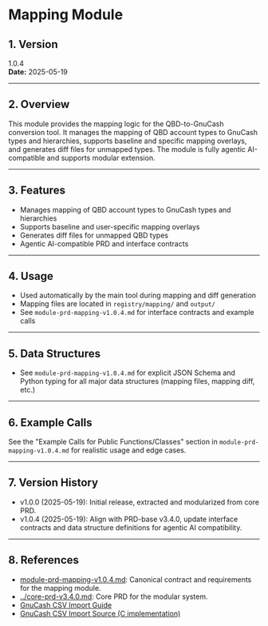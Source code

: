 # Mapping Module

## 1. Version
1.0.4  
**Date:** 2025-05-19  

---

## 2. Overview

This module provides the mapping logic for the QBD-to-GnuCash conversion tool. It manages the mapping of QBD account types to GnuCash types and hierarchies, supports baseline and specific mapping overlays, and generates diff files for unmapped types. The module is fully agentic AI-compatible and supports modular extension.

---

## 3. Features

- Manages mapping of QBD account types to GnuCash types and hierarchies
- Supports baseline and user-specific mapping overlays
- Generates diff files for unmapped QBD types
- Agentic AI-compatible PRD and interface contracts

---

## 4. Usage

- Used automatically by the main tool during mapping and diff generation
- Mapping files are located in `registry/mapping/` and `output/`
- See `module-prd-mapping-v1.0.4.md` for interface contracts and example calls

---

## 5. Data Structures

- See `module-prd-mapping-v1.0.4.md` for explicit JSON Schema and Python typing for all major data structures (mapping files, mapping diff, etc.)

---

## 6. Example Calls

See the "Example Calls for Public Functions/Classes" section in `module-prd-mapping-v1.0.4.md` for realistic usage and edge cases.

---

## 7. Version History

- v1.0.0 (2025-05-19): Initial release, extracted and modularized from core PRD.
- v1.0.4 (2025-05-19): Align with PRD-base v3.4.0, update interface contracts and data structure definitions for agentic AI compatibility.

---

## 8. References

- [module-prd-mapping-v1.0.4.md](module-prd-mapping-v1.0.4.md): Canonical contract and requirements for the mapping module.
- [../core-prd-v3.4.0.md](../core-prd-v3.4.0.md): Core PRD for the modular system.
- [GnuCash CSV Import Guide](https://www.gnucash.org/viewdoc.phtml?rev=5&lang=C&doc=guide)
- [GnuCash CSV Import Source (C implementation)](https://github.com/Gnucash/gnucash/blob/stable/gnucash/import-export/csv-imp/assistant-csv-account-import.c)
